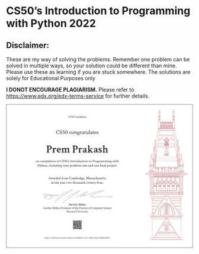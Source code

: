 # **CS50’s Introduction to Programming with Python 2022**

## **Disclaimer:** 
These are my way of solving the problems. Remember one problem can be solved in multiple ways, so your solution could be different than mine. Please use these as learning if you are stuck somewhere. The solutions are solely for Educational Purposes only

**I DONOT ENCOURAGE PLAGIARISM.** Please refer to <https://www.edx.org/edx-terms-service> for further details.

![Reference Image](/CS50P%20Certificate.png)

